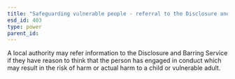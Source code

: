 ```yaml
---
title: "Safeguarding vulnerable people - referral to the Disclosure and Barring Service"
esd_id: 403
type: power
parent_id:  
---
```


A local authority may refer information to the Disclosure and Barring Service if they have reason to think that the person has engaged in conduct which may result in the risk of harm or actual harm to a child or vulnerable adult.

